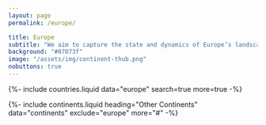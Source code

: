 ```yaml
---
layout: page
permalink: /europe/

title: Europe
subtitle: "We aim to capture the state and dynamics of Europe’s landscape."
background: "#07073f"
image: "/assets/img/continent-thub.png"
nobuttons: true
---
```


{%-
        include countries.liquid
        data="europe"
        search=true
        more=true
-%}

{%-
        include continents.liquid
        heading="Other Continents"
        data="continents"
        exclude="europe"
        more="#"
-%}
